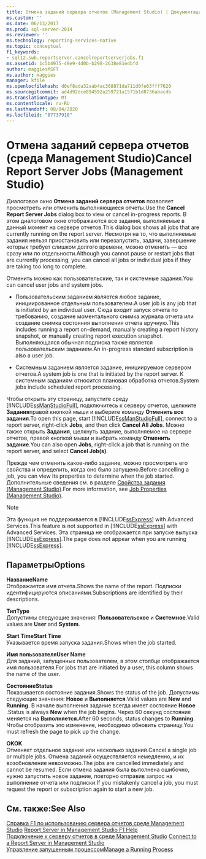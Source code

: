 ```yaml
---
title: Отмена заданий сервера отчетов (Management Studio) | Документация Майкрософт
ms.custom: ''
ms.date: 06/13/2017
ms.prod: sql-server-2014
ms.reviewer: ''
ms.technology: reporting-services-native
ms.topic: conceptual
f1_keywords:
- sql12.swb.reportserver.cancelreportserverjobs.f1
ms.assetid: 1c5b4975-49e9-4d0b-b298-2638e81edbfd
author: maggiesMSFT
ms.author: maggies
manager: kfile
ms.openlocfilehash: d0ef8ada32aab4ac368871da711d0fe63fff7620
ms.sourcegitcommit: ad4d92dce894592a259721a1571b1d8736abacdb
ms.translationtype: MT
ms.contentlocale: ru-RU
ms.lasthandoff: 08/04/2020
ms.locfileid: "87737910"
---
```

# <a name="cancel-report-server-jobs-management-studio"></a><span data-ttu-id="203f0-102">Отмена заданий сервера отчетов (среда Management Studio)</span><span class="sxs-lookup"><span data-stu-id="203f0-102">Cancel Report Server Jobs (Management Studio)</span></span>
  <span data-ttu-id="203f0-103">Диалоговое окно **Отмена заданий сервера отчетов** позволяет просмотреть или отменить выполняющиеся отчеты.</span><span class="sxs-lookup"><span data-stu-id="203f0-103">Use the **Cancel Report Server Jobs** dialog box to view or cancel in-progress reports.</span></span> <span data-ttu-id="203f0-104">В этом диалоговом окне отображаются все задания, выполняемые в данный момент на сервере отчетов.</span><span class="sxs-lookup"><span data-stu-id="203f0-104">This dialog box shows all jobs that are currently running on the report server.</span></span> <span data-ttu-id="203f0-105">Несмотря на то, что выполняемые задания нельзя приостановить или перезапустить, задачи, завершение которых требует слишком долгого времени, можно отменить — все сразу или по отдельности.</span><span class="sxs-lookup"><span data-stu-id="203f0-105">Although you cannot pause or restart jobs that are currently processing, you can cancel all jobs or individual jobs if they are taking too long to complete.</span></span>  
  
 <span data-ttu-id="203f0-106">Отменить можно как пользовательские, так и системные задания.</span><span class="sxs-lookup"><span data-stu-id="203f0-106">You can cancel user jobs and system jobs.</span></span>  
  
-   <span data-ttu-id="203f0-107">Пользовательским заданием является любое задание, инициированное отдельным пользователем.</span><span class="sxs-lookup"><span data-stu-id="203f0-107">A user job is any job that is initiated by an individual user.</span></span> <span data-ttu-id="203f0-108">Сюда входит запуск отчета по требованию, создание моментального снимка журнала отчета или создание снимка состояния выполнения отчета вручную.</span><span class="sxs-lookup"><span data-stu-id="203f0-108">This includes running a report on-demand, manually creating a report history snapshot, or manually creating report execution snapshot.</span></span> <span data-ttu-id="203f0-109">Выполняющаяся обычная подписка также является пользовательским заданием.</span><span class="sxs-lookup"><span data-stu-id="203f0-109">An in-progress standard subscription is also a user job.</span></span>  
  
-   <span data-ttu-id="203f0-110">Системным заданием является задание, инициируемое сервером отчетов.</span><span class="sxs-lookup"><span data-stu-id="203f0-110">A system job is one that is initiated by the report server.</span></span> <span data-ttu-id="203f0-111">К системным заданиям относится плановая обработка отчетов.</span><span class="sxs-lookup"><span data-stu-id="203f0-111">System jobs include scheduled report processing.</span></span>  
  
 <span data-ttu-id="203f0-112">Чтобы открыть эту страницу, запустите среду [!INCLUDE[ssManStudioFull](../../includes/ssmanstudiofull-md.md)], подключитесь к серверу отчетов, щелкните **Задания**правой кнопкой мыши и выберите команду **Отменить все задания**.</span><span class="sxs-lookup"><span data-stu-id="203f0-112">To open this page, start [!INCLUDE[ssManStudioFull](../../includes/ssmanstudiofull-md.md)], connect to a report server, right-click **Jobs**, and then click **Cancel All Jobs**.</span></span> <span data-ttu-id="203f0-113">Можно также открыть **Задания**, щелкнуть задание, выполняемое на сервере отчетов, правой кнопкой мыши и выбрать команду **Отменить задание**.</span><span class="sxs-lookup"><span data-stu-id="203f0-113">You can also open **Jobs**, right-click a job that is running on the report server, and select **Cancel Job(s)**.</span></span>  
  
 <span data-ttu-id="203f0-114">Прежде чем отменить какое-либо задание, можно просмотреть его свойства и определить, когда оно было запущено.</span><span class="sxs-lookup"><span data-stu-id="203f0-114">Before cancelling a job, you can view its properties to determine when the job started.</span></span> <span data-ttu-id="203f0-115">Дополнительные сведения см. в разделе [Свойства задания &#40;Management Studio&#41;](job-properties-management-studio.md).</span><span class="sxs-lookup"><span data-stu-id="203f0-115">For more information, see [Job Properties &#40;Management Studio&#41;](job-properties-management-studio.md).</span></span>  
  
> [!NOTE]  
>  <span data-ttu-id="203f0-116">Эта функция не поддерживается в [!INCLUDE[ssExpress](../../includes/ssexpress-md.md)] with Advanced Services.</span><span class="sxs-lookup"><span data-stu-id="203f0-116">This feature is not supported in [!INCLUDE[ssExpress](../../includes/ssexpress-md.md)] with Advanced Services.</span></span> <span data-ttu-id="203f0-117">Эта страница не отображается при запуске выпуска [!INCLUDE[ssExpress](../../includes/ssexpress-md.md)].</span><span class="sxs-lookup"><span data-stu-id="203f0-117">The page does not appear when you are running [!INCLUDE[ssExpress](../../includes/ssexpress-md.md)].</span></span>  
  
## <a name="options"></a><span data-ttu-id="203f0-118">Параметры</span><span class="sxs-lookup"><span data-stu-id="203f0-118">Options</span></span>  
 <span data-ttu-id="203f0-119">**Название**</span><span class="sxs-lookup"><span data-stu-id="203f0-119">**Name**</span></span>  
 <span data-ttu-id="203f0-120">Отображается имя отчета.</span><span class="sxs-lookup"><span data-stu-id="203f0-120">Shows the name of the report.</span></span> <span data-ttu-id="203f0-121">Подписки идентифицируются описаниями.</span><span class="sxs-lookup"><span data-stu-id="203f0-121">Subscriptions are identified by their descriptions.</span></span>  
  
 <span data-ttu-id="203f0-122">**Тип**</span><span class="sxs-lookup"><span data-stu-id="203f0-122">**Type**</span></span>  
 <span data-ttu-id="203f0-123">Допустимы следующие значения: **Пользовательское** и **Системное**.</span><span class="sxs-lookup"><span data-stu-id="203f0-123">Valid values are **User** and **System**.</span></span>  
  
 <span data-ttu-id="203f0-124">**Start Time**</span><span class="sxs-lookup"><span data-stu-id="203f0-124">**Start Time**</span></span>  
 <span data-ttu-id="203f0-125">Указывается время запуска задания.</span><span class="sxs-lookup"><span data-stu-id="203f0-125">Shows when the job started.</span></span>  
  
 <span data-ttu-id="203f0-126">**Имя пользователя**</span><span class="sxs-lookup"><span data-stu-id="203f0-126">**User Name**</span></span>  
 <span data-ttu-id="203f0-127">Для заданий, запущенных пользователем, в этом столбце отображается имя пользователя.</span><span class="sxs-lookup"><span data-stu-id="203f0-127">For jobs that are initiated by a user, this column shows the name of the user.</span></span>  
  
 <span data-ttu-id="203f0-128">**Состояние**</span><span class="sxs-lookup"><span data-stu-id="203f0-128">**Status**</span></span>  
 <span data-ttu-id="203f0-129">Показывается состояние задания.</span><span class="sxs-lookup"><span data-stu-id="203f0-129">Shows the status of the job.</span></span> <span data-ttu-id="203f0-130">Допустимы следующие значения: **Новое** и **Выполняется**.</span><span class="sxs-lookup"><span data-stu-id="203f0-130">Valid values are **New** and **Running**.</span></span> <span data-ttu-id="203f0-131">В начале выполнения задание всегда имеет состояние **Новое** .</span><span class="sxs-lookup"><span data-stu-id="203f0-131">Status is always **New** when the job begins.</span></span> <span data-ttu-id="203f0-132">Через 60 секунд состояние меняется на **Выполняется**.</span><span class="sxs-lookup"><span data-stu-id="203f0-132">After 60 seconds, status changes to **Running**.</span></span> <span data-ttu-id="203f0-133">Чтобы отобразить это изменение, необходимо обновить страницу.</span><span class="sxs-lookup"><span data-stu-id="203f0-133">You must refresh the page to pick up the change.</span></span>  
  
 <span data-ttu-id="203f0-134">**OK**</span><span class="sxs-lookup"><span data-stu-id="203f0-134">**OK**</span></span>  
 <span data-ttu-id="203f0-135">Отменяет отдельное задание или несколько заданий.</span><span class="sxs-lookup"><span data-stu-id="203f0-135">Cancel a single job or multiple jobs.</span></span> <span data-ttu-id="203f0-136">Отмена заданий осуществляется немедленно, и их возобновление невозможно.</span><span class="sxs-lookup"><span data-stu-id="203f0-136">The jobs are cancelled immediately and cannot be resumed.</span></span> <span data-ttu-id="203f0-137">Если отмена задания была выполнена ошибочно, нужно запустить новое задание, повторно отправив запрос на выполнение отчета или подписки.</span><span class="sxs-lookup"><span data-stu-id="203f0-137">If you mistakenly cancel a job, you must request the report or subscription again to start a new job.</span></span>  
  
## <a name="see-also"></a><span data-ttu-id="203f0-138">См. также:</span><span class="sxs-lookup"><span data-stu-id="203f0-138">See Also</span></span>  
 <span data-ttu-id="203f0-139">[Справка F1 по использованию сервера отчетов среде Management Studio](report-server-in-management-studio-f1-help.md) </span><span class="sxs-lookup"><span data-stu-id="203f0-139">[Report Server in Management Studio F1 Help](report-server-in-management-studio-f1-help.md) </span></span>  
 <span data-ttu-id="203f0-140">[Подключение к серверу отчетов в среде Management Studio](connect-to-a-report-server-in-management-studio.md) </span><span class="sxs-lookup"><span data-stu-id="203f0-140">[Connect to a Report Server in Management Studio](connect-to-a-report-server-in-management-studio.md) </span></span>  
 [<span data-ttu-id="203f0-141">Управление запущенным процессом</span><span class="sxs-lookup"><span data-stu-id="203f0-141">Manage a Running Process</span></span>](../subscriptions/manage-a-running-process.md)  
  
  
